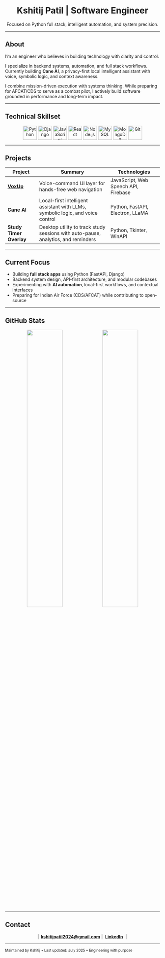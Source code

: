 <h1 align="center">Kshitij Patil | Software Engineer</h1>
<p align="center">
  Focused on Python full stack, intelligent automation, and system precision.
</p>

---

## About

I’m an engineer who believes in building technology with clarity and control.

I specialize in backend systems, automation, and full stack workflows. Currently building **Cane AI**, a privacy-first local intelligent assistant with voice, symbolic logic, and context awareness.

I combine mission-driven execution with systems thinking. While preparing for AFCAT/CDS to serve as a combat pilot, I actively build software grounded in performance and long-term impact.

---

## Technical Skillset

<p align="center">
  <img src="https://cdn.jsdelivr.net/gh/devicons/devicon/icons/python/python-original.svg" title="Python" width="45"/>
  <img src="https://cdn.jsdelivr.net/gh/devicons/devicon/icons/django/django-plain.svg" title="Django" width="45"/>
<!--   <img src="https://cdn.jsdelivr.net/gh/devicons/devicon/icons/fastapi/fastapi-original.svg" title="FastAPI" width="45"/> -->
  <img src="https://cdn.jsdelivr.net/gh/devicons/devicon/icons/javascript/javascript-original.svg" title="JavaScript" width="45"/>
  <img src="https://cdn.jsdelivr.net/gh/devicons/devicon/icons/react/react-original.svg" title="React" width="45"/>
  <img src="https://cdn.jsdelivr.net/gh/devicons/devicon/icons/nodejs/nodejs-original.svg" title="Node.js" width="45"/>
  <img src="https://cdn.jsdelivr.net/gh/devicons/devicon/icons/mysql/mysql-original.svg" title="MySQL" width="45"/>
  <img src="https://cdn.jsdelivr.net/gh/devicons/devicon/icons/mongodb/mongodb-original.svg" title="MongoDB" width="45"/>
  <img src="https://cdn.jsdelivr.net/gh/devicons/devicon/icons/git/git-original.svg" title="Git" width="45"/>
<!--   <img src="https://cdn.jsdelivr.net/gh/devicons/devicon/icons/linux/linux-original.svg" title="Linux" width="45"/> -->
</p>

---

## Projects

| Project | Summary | Technologies |
|--------|---------|--------------|
| [**VoxUp**](https://github.com/Hotizen/VoxUp) | Voice-command UI layer for hands-free web navigation | JavaScript, Web Speech API, Firebase |
| **Cane AI** | Local-first intelligent assistant with LLMs, symbolic logic, and voice control | Python, FastAPI, Electron, LLaMA |
| **Study Timer Overlay** | Desktop utility to track study sessions with auto-pause, analytics, and reminders | Python, Tkinter, WinAPI |

---

## Current Focus

- Building **full stack apps** using Python (FastAPI, Django)  
- Backend system design, API-first architecture, and modular codebases  
- Experimenting with **AI automation**, local-first workflows, and contextual interfaces  
- Preparing for Indian Air Force (CDS/AFCAT) while contributing to open-source

---

## GitHub Stats

<p align="center">
  <img src="https://github-readme-stats.vercel.app/api?username=Hotizen&show_icons=true&theme=default" width="48%" />
  <img src="https://github-readme-stats.vercel.app/api/top-langs/?username=Hotizen&layout=compact&theme=default" width="48%" />
</p>

---

## Contact

<p align="center">
  &nbsp;|&nbsp;<a href="mailto:kshitijpatil2024@gmail.com"><strong>kshitijpatil2024@gmail.com</strong></a>&nbsp;|&nbsp;
  <a href="https://www.linkedin.com/in/kshitij-patil-2024/"><strong>LinkedIn</strong></a> &nbsp;|&nbsp;
<!--   <a href="https://github.com/Hotizen"><strong>GitHub</strong></a> -->
</p>

---

<sub align="center">
Maintained by Kshitij • Last updated: July 2025 • Engineering with purpose
</sub>
